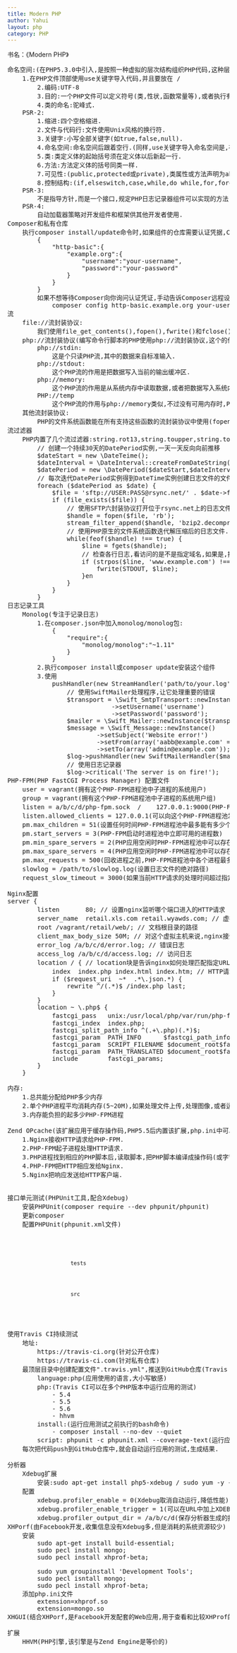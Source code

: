 ```yaml
---
title: Modern PHP
author: Yahui
layout: php
category: PHP
---
```



书名：《Modern PHP》

<pre style="text-align: left;">
命名空间:(在PHP5.3.0中引入,是按照一种虚拟的层次结构组织PHP代码,这种层次结构类似操作系统中文件系统的目录结构)
	1.在PHP文件顶部使用use关键字导入代码,并且要放在<?php标签或命名空间声明语句之后.
	2.使用use关键字导入代码时无需在开头加上\符号,因为PHP假定导入的是完全限定的命名空间.
	3.use关键字必须出现在全局作用域中(即不能在类或函数中),因为这个关键字在编译时使用.不过,use关键字可以在命名空间声明语句之后使用,导入其他命名空间中的代码.
	4.PHP5.6开始可以导入函数和常亮,不过要调整use语句.
		导入函数:use func Namespace\functionName;
		导入常量:use constant Namespace\CONST_NAME;
		(函数和常亮的别名与类别名的创建方式一样)
	命名空间注意事项:
		1.尽量避免使用简短的导入语法(use Namespace\a,Namespace\b,Namespace\c...)
		2.尽量一个文件定义一个类
		3.有些代码可能没有命名空间,这些代码在全局命名空间中.(PHP原生的Exception类就是如此),此时需要在类(Exception)名称前加上\前缀,就是声明需要在全局命名空间中查找.
性状:
	PHP5.4.0引入的新概念,是类的部分实现(即常量,属性和方法),可以混入一个或多个现有的PHP类中.性状有两个作用:表明类可以做什么(像是接口);提供模块化实现(像是类).比如两个无关的类,具有相同的实现方法.
	实现:
		trait MyTrait{
			// 这里是性状的实现
		} // 只需定义实现功能的属性和方法,其他都不需要.
		class MyClass{
			use MyTrait;
			// 这里是类的实现
		}
		注:PHP解释器在编译时会把性状复制粘贴到类的定义体中,但是不会处理这个操作引入的不兼容问题.如果性状假定类中有特定的属性或方法(在性状中没有定义),要确保相应的类中有对应的属性和方法.
生成器:
	PHP5.5.0引入功能,其实就是PHP函数,只不过生成器从不返回值,只产出值.其优雅体现在,每次产出一个值后,生成器的内部状态都会停顿,向生成器请求下一个值时,内部状态又会恢复,内部状态会一直在停顿和恢复之间切换,知道抵达函数定义体的末尾或遇到空的return;为止.
	注:
		读取一个4GB的CSV,服务器允许PHP使用1GB内存方法:
		function getContent ($file) {
			$handle = fopen($file, 'rb');
			if (false === $handle) {
				return;
			}
			while (false === feof($handle)) {
				yield fgetcsv($handle);
			}
			fclose($handle);
		}
		foreach (getContent('data.csv') as $row) {
			print_r($row);
		}
		(迭代大型数据集或数列时最适合使用生成器,因为这样占用的系统内存量级少.)
闭包:(是对象)
	在创建时封装周围状态的函数,即便闭包所在的环境不存在了,闭包重封装的状态依然存在.
匿名函数:
	没有名称的函数,匿名函数可以赋值给变量,还能像其他任何PHP对象那样传递.
(理论上讲,闭包和匿名函数是不同的概念,不过PHP将其视作相同的概念.)
	function getMoney() {
		$rmb = 1;
		$dollar = 6;
		$func = function() use ($rmb) {	
		    echo $rmb;
		    echo $dollar; // 报错,找不到变量
		};
		$func();
	}
字节码缓存(Zend OPcache):
	PHP是解释型语言,PHP解释器执行PHP脚本时会解析PHP脚本代码,把PHP代码编译成一系列Zend操作码,然后执行字节码.
	执行./configure命令时加上 --enable-opcache
	加载扩展:zend_extension = /path/to/opcache.so
代码风格规范:
	PSR-1:
		1.标签:<?php ?> / <??>
		2.编码:UTF-8
		3.目的:一个PHP文件可以定义符号(类,性状,函数常量等),或者执行有副作用的操作(生成结果或处理数据),但不能通知做这两件事.
		4.类的命名:驼峰式.
	PSR-2:
		1.缩进:四个空格缩进.
		2.文件与代码行:文件使用Unix风格的换行符.
		3.关键字:小写全部关键字(如true,false,null).
		4.命名空间:命名空间后跟着空行.(同样,use关键字导入命名空间是,在一系列use后也加一个空行)
		5.类:类定义体的起始括号须在定义体以后新起一行.
		6.方法:方法定义体的括号同类一样.
		7.可见性:(public,protected或private),类属性或方法声明为abstract或final时必须放在可见性之前.如果声明为static,必须放在可见性之后.
		8.控制结构:(if,elseswitch,case,while,do while,for,foreach,try,catch等),后有一对圆括号,起始圆括号后不能有空格,结束圆括号之前不能有空格.控制结构的起始括号须与控制结构关键字同行,控制结构关键字后面的结束括号必须单独一行.
	PSR-3:
		不是指导方针,而是一个接口,规定PHP日志记录器组件可以实现的方法.
	PSR-4:
		自动加载器策略对开发组件和框架供其他开发者使用.
Composer和私有仓库
	执行composer install/update命令时,如果组件的仓库需要认证凭据,Composer会提醒你.Composer还会询问你是否把仓库的认证凭据保存在本地的auth.json文件(和composer.json文件放在同一级目录中).下面是auth.json文件的内容示例:
		{
			"http-basic":{
				"example.org":{
					"username":"your-username",
					"password":"your-password"
				}
			}
		}
		如果不想等待Composer向你询问认证凭证,手动告诉Composer远程设备的认证凭据,可以使用:
			composer config http-basic.example.org your-username your-password
流
	file://流封装协议:
		我们使用file_get_contents(),fopen(),fwrite()和fclose()函数读写文件系统.因为PHP默认使用的流封装协议是file://.
	php://流封装协议(编写命令行脚本的PHP使用php://流封装协议,这个的作用是与PHP脚本的标准输出和标准错误文件描述符通信):
		php://stdin:
			这是个只读PHP流,其中的数据来自标准输入.
		php://stdout:
			这个PHP流的作用是把数据写入当前的输出缓冲区.
		php://memory:
			这个PHP流的作用是从系统内存中读取数据,或者把数据写入系统内存.(这个PHP流的缺点是,可用内存是有限的,使用php://temp流更安全)
		PHP://temp
			这个PHP流的作用与php://memory类似,不过没有可用内存时,PHP会把数据写入临时文件.
	其他流封装协议:
		PHP的文件系统函数能在所有支持这些函数的流封装协议中使用(fopen(),fgets(),fputs(),feof()和fclose()),并非仅仅是处理文件系统中的文件.
流过滤器
	PHP内置了几个流过滤器:string.rot13,string.toupper,string.tolower和string.strip_tags.这些过滤器基本上没什么用,要使用自定义的过滤器.
		// 创建一个持续30天的DatePeriod实例,一天一天反向向前推移
		$dateStart = new \DateTeime();
		$dateInterval = \DateInterval::createFromDateString('-1 daty');
		$datePeriod = new \DatePeriod($dateStart,$dateInterval,30);
		// 每次迭代DatePeriod实例得到DateTime实例创建日志文件的文件名
		foreach ($datePeriod as $date) {
			$file = 'sftp://USER:PASS@rsync.net/' . $date->format('Y-m-d') . '.log.bz2';
			if (file_exists($file)) {
				// 使用SFTP六封装协议打开位于rsync.net上的日志文件流资源.吧bzip2.decompression流过滤器附加在日志文件流资源上,实时解压缩bzip2格式的日志文件.
				$handle = fopen($file, 'rb');
				stream_filter_append($handle, 'bzip2.decompress');
				// 使用PHP原生的文件系统函数迭代解压缩后的日志文件.
				while(feof($handle) !== true) {
					$line = fgets($handle);
					// 检查各行日志,看访问的是不是指定域名,如果是,把这一行日志写入标准输出.
					if (strpos($line, 'www.example.com') !== false) {
						fwrite(STDOUT, $line);
					}en
				}
			}
		}
日志记录工具
	Monolog(专注于记录日志)
		1.在composer.json中加入monolog/monolog包:
			{
				"require":{
					"monolog/monolog":"~1.11"
				}
			}
		2.执行composer install或composer update安装这个组件
		3.使用
			<?php
				// 使用Composer自动加载器
				require 'path/to/vendor/autoload.php'
				// 导入Monolog的命名空间
				use Monolog\Logger;
				use Monolog\Handler\StreamHandler;
				use Monolog\Handler\SwiftMailerHandler;
				// 设置Monolog提供的日志记录器
				$log = new Logger('my-app-name');
				// Monolog就会记录Logger::WARNING及以上等级的日志消息并写入path/to/your.log文件
				$log->pushHandler(new StreamHandler('path/to/your.log', Logger::WARNING));
				// 使用SwiftMailer处理程序,让它处理重要的错误
				$transport = \Swift_SmtpTransport::newInstance('smtp.example.com', 587)
							->setUsername('username')
							->setPassword('password');
				$mailer = \Swift_Mailer::newInstance($transport);
				$message = \Swift_Message::newInstance()
						->setSubject('Website error!')
						->setFrom(array('aabb@example.com' => 'Yan'))
						->setTo(array('admin@example.com'));
				$log->pushHandler(new SwiftMailerHandler($mailer, $message, Looger::CRITICAL));
				// 使用日志记录器
				$log->critical('The server is on fire!');
PHP-FPM(PHP FastCGI Process Manager) 配置文件
	user = vagrant(拥有这个PHP-FPM进程池中子进程的系统用户)
	group = vagrant(拥有这个PHP-FPM进程池中子进程的系统用户组)
	listen = a/b/c/d/php-fpm.sock  /    127.0.0.1:9000(PHP-FPM进程池监听的IP地址和端口号,如果在同一台机器可以使用sock监听)
	listen.allowed_clients = 127.0.0.1(可以向这个PHP-FPM进程池发送请求的IP地址,一个或者多个)
	pm.max_children = 51(设置任何时间PHP-FPM进程池中最多能有多少个进程)
	pm.start_servers = 3(PHP-FPM启动时进程池中立即可用的进程数)
	pm.min_spare_servers = 2(PHP应用空闲时PHP-FPM进程池中可以存在的进程数量最小值)
	pm.max_spare_servers = 4(PHP应用空闲时PHP-FPM进程池中可以存在的进程数量最大值)
	pm.max_requests = 500(回收进程之前,PHP-FPM进程池中各个进程最多能处理的HTTP请求数量)
	slowlog = /path/to/slowlog.log(设置日志文件的绝对路径)
	request_slow_timeout = 3000(如果当前HTTP请求的处理时间超过指定的值,就把请求写入日志中)

Nginx配置
server {
   	  	listen       80; // 设置nginx监听哪个端口进入的HTTP请求
    	server_name  retail.xls.com retail.wyawds.com; // 虚拟主机的域名
      	root /vagrant/retail/web/; // 文档根目录的路径
      	client_max_body_size 50M; // 对这个虚拟主机来说,nginx接受HTTP请求主体长度的最大值
      	error_log /a/b/c/d/error.log; // 错误日志
      	access_log /a/b/c/d/access.log; // 访问日志
      	location / { // location块是告诉nginx如何处理匹配指定URL模式的HTTP请求
          	index  index.php index.html index.htm; // HTTP请求URI没指定文件时默认文件
          	if ($request_uri  ~*  .*\.json.*) {
             	rewrite ^/(.*)$ /index.php last;
          	}
      	}
      	location ~ \.php$ {
            fastcgi_pass   unix:/usr/local/php/var/run/php-fpm.sock; // 对应PHP-FPM设置监听的地址
            fastcgi_index  index.php;
            fastcgi_split_path_info ^(.+\.php)(.*)$;
            fastcgi_param  PATH_INFO      $fastcgi_path_info;
            fastcgi_param  SCRIPT_FILENAME $document_root$fastcgi_script_name;
            fastcgi_param  PATH_TRANSLATED $document_root$fastcgi_path_info;
            include        fastcgi_params;
    	}
	}

内存:
	1.总共能分配给PHP多少内存
	2.单个PHP进程平均消耗内存(5~20M),如果处理文件上传,处理图像,或者运行的是内存集中型应用会高一些.
	3.内存能负担的起多少PHP-FPM进程

Zend OPcache(该扩展应用于缓存操作码,PHP5.5后内置该扩展,php.ini中可以进行配置)
	1.Nginx接收HTTP请求给PHP-FPM.
	2.PHP-FPM起子进程处理HTTP请求.
	3.PHP进程找到相应的PHP脚本后,读取脚本,把PHP脚本编译成操作码(或字节码),然后执行编译得到操作码,生成响应
	4.PHP-FPM把HTTP相应发给Nginx.
	5.Nginx把响应发送给HTTP客户端.


接口单元测试(PHPUnit工具,配合Xdebug)
	安装PHPUnit(composer require --dev phpunit/phpunit)
	更新composer
	配置PHPUnit(phpunit.xml文件)
	<code>
		<?xml version="1." encoding="UTF-8"?>
		<phpunit bootstrap="tests/bootstra.php">
			<testsuites>
				<testsuite name="whovian">
					<directory suffix="Test.php">tests</directory>
				</testsuite>
			</testsuites>
			<filter>
				<whitelist>
					<directory>src</directory>
				</whitelist>
			</filter>
		</phpunit>
	</code>

使用Travis CI持续测试
	地址:
		https://travis-ci.org(针对公开仓库)
		https://travis-ci.com(针对私有仓库)
	最顶层目录中创建配置文件".travis.yml",推送到GitHub仓库(Travis CI配置文件使用YAML格式编写)
		language:php(应用使用的语言,大小写敏感)
		php:(Travis CI可以在多个PHP版本中运行应用的测试)
			- 5.4
			- 5.5
			- 5.6
			- hhvm
		install:(运行应用测试之前执行的bash命令)
			- composer install --no-dev --quiet
		script: phpunit -c phpunit.xml --coverage-text(运行应用测试的bash命令)
	每次把代码push到GitHub仓库中,就会自动运行应用的测试,生成结果.

分析器
	Xdebug扩展
		安装:sudo apt-get install php5-xdebug / sudo yum -y --enablerepo=epel,remi,remi-php56 install php-xdebug
	配置
		xdebug.profiler_enable = 0(Xdebug取消自动运行,降低性能)
		xdebug.profiler_enable_trigger = 1(可以在URL中加上XDEBUG_PROFILE=1查询参数来启动,Xdebug检测到这个参数,就会开始分析当前请求,然后生成报告)
		xdebug.profiler_output_dir = /a/b/c/d(保存分析器生成的报告)
XHPorf(由Facebook开发,收集信息没有Xdebug多,但是消耗的系统资源较少)
	安装
		sudo apt-get install build-essential;
		sudo pecl install mongo;
		sudo pecl install xhprof-beta;

		sudo yum groupinstall 'Development Tools';
		sudo pecl isntall mongo;
		sudo pecl install xhprof-beta;
	添加php.ini文件
		extension=xhprof.so
		extension=mongo.so
XHGUI(结合XHPorf,是Facebook开发配套的Web应用,用于查看和比较XHProf的分析结果)

扩展
	HHVM(PHP引擎,该引擎是与Zend Engine是等价的)
</pre>